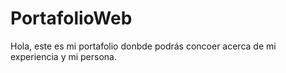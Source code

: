 # PortafolioWeb
Hola, este es mi portafolio donbde podrás concoer acerca de mi experiencia y mi persona.
